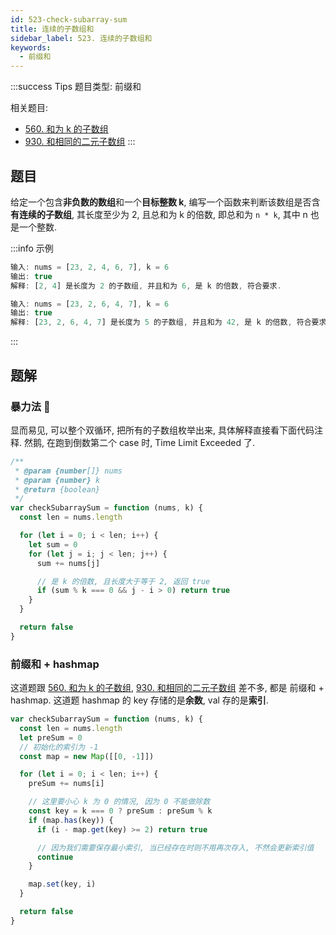 ```yaml
---
id: 523-check-subarray-sum
title: 连续的子数组和
sidebar_label: 523. 连续的子数组和
keywords:
  - 前缀和
---
```


:::success Tips
题目类型: 前缀和

相关题目:

- [560. 和为 k 的子数组](/leetcode/medium/560-subarray-sum)
- [930. 和相同的二元子数组](/leetcode/medium/930-num-subarrays-with-sum)
  :::

## 题目

给定一个包含**非负数的数组**和一个**目标整数 k**, 编写一个函数来判断该数组是否含**有连续的子数组**, 其长度至少为 2, 且总和为 k 的倍数, 即总和为 `n * k`, 其中 n 也是一个整数.

:::info 示例

```ts
输入: nums = [23, 2, 4, 6, 7], k = 6
输出: true
解释: [2, 4] 是长度为 2 的子数组, 并且和为 6, 是 k 的倍数, 符合要求.
```

```ts
输入: nums = [23, 2, 6, 4, 7], k = 6
输出: true
解释: [23, 2, 6, 4, 7] 是长度为 5 的子数组, 并且和为 42, 是 k 的倍数, 符合要求.
```

:::

## 题解

### 暴力法 🐸

显而易见, 可以整个双循环, 把所有的子数组枚举出来, 具体解释直接看下面代码注释. 然鹅, 在跑到倒数第二个 case 时, Time Limit Exceeded 了.

```ts
/**
 * @param {number[]} nums
 * @param {number} k
 * @return {boolean}
 */
var checkSubarraySum = function (nums, k) {
  const len = nums.length

  for (let i = 0; i < len; i++) {
    let sum = 0
    for (let j = i; j < len; j++) {
      sum += nums[j]

      // 是 k 的倍数, 且长度大于等于 2, 返回 true
      if (sum % k === 0 && j - i > 0) return true
    }
  }

  return false
}
```

### 前缀和 + hashmap

这道题跟 [560. 和为 k 的子数组](/leetcode/medium/560-subarray-sum), [930. 和相同的二元子数组](/leetcode/medium/930-num-subarrays-with-sum) 差不多, 都是 前缀和 + hashmap. 这道题 hashmap 的 key 存储的是**余数**, val 存的是**索引**.

```ts
var checkSubarraySum = function (nums, k) {
  const len = nums.length
  let preSum = 0
  // 初始化的索引为 -1
  const map = new Map([[0, -1]])

  for (let i = 0; i < len; i++) {
    preSum += nums[i]

    // 这里要小心 k 为 0 的情况, 因为 0 不能做除数
    const key = k === 0 ? preSum : preSum % k
    if (map.has(key)) {
      if (i - map.get(key) >= 2) return true

      // 因为我们需要保存最小索引, 当已经存在时则不用再次存入, 不然会更新索引值
      continue
    }

    map.set(key, i)
  }

  return false
}
```
